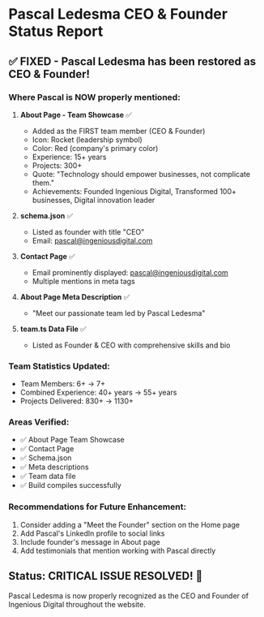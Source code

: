 # Pascal Ledesma CEO & Founder Status Report

## ✅ FIXED - Pascal Ledesma has been restored as CEO & Founder!

### Where Pascal is NOW properly mentioned:

1. **About Page - Team Showcase** ✅
   - Added as the FIRST team member (CEO & Founder)
   - Icon: Rocket (leadership symbol)
   - Color: Red (company's primary color)
   - Experience: 15+ years
   - Projects: 300+
   - Quote: "Technology should empower businesses, not complicate them."
   - Achievements: Founded Ingenious Digital, Transformed 100+ businesses, Digital innovation leader

2. **schema.json** ✅
   - Listed as founder with title "CEO"
   - Email: pascal@ingeniousdigital.com

3. **Contact Page** ✅
   - Email prominently displayed: pascal@ingeniousdigital.com
   - Multiple mentions in meta tags

4. **About Page Meta Description** ✅
   - "Meet our passionate team led by Pascal Ledesma"

5. **team.ts Data File** ✅
   - Listed as Founder & CEO with comprehensive skills and bio

### Team Statistics Updated:
- Team Members: 6+ → 7+
- Combined Experience: 40+ years → 55+ years
- Projects Delivered: 830+ → 1130+

### Areas Verified:
- ✅ About Page Team Showcase
- ✅ Contact Page
- ✅ Schema.json
- ✅ Meta descriptions
- ✅ Team data file
- ✅ Build compiles successfully

### Recommendations for Future Enhancement:
1. Consider adding a "Meet the Founder" section on the Home page
2. Add Pascal's LinkedIn profile to social links
3. Include founder's message in About page
4. Add testimonials that mention working with Pascal directly

## Status: CRITICAL ISSUE RESOLVED! 🎉
Pascal Ledesma is now properly recognized as the CEO and Founder of Ingenious Digital throughout the website.